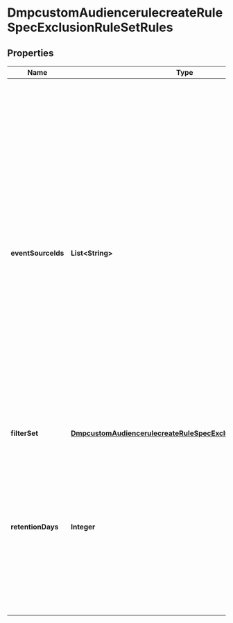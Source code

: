 # DmpcustomAudiencerulecreateRuleSpecExclusionRuleSetRules

## Properties
Name | Type | Description | Notes
------------ | ------------- | ------------- | -------------
**eventSourceIds** | **List&lt;String&gt;** | List of event source IDs of the rule. For an Engagement Audience, use ad group IDs as event source IDs. If not specified, all available event source IDs will be used. For an Organic Engagement Audience, use TikTok post IDs as event source IDs. You can use /identity/video/get/ to get TikTok post IDs. The maximum allowed number of TikTok post IDs is 10. For a Live Engagement Audience, use live video ID as event source IDs. You can use /identity/live/get/ to get live video IDs. The maximum allowed number of live video IDs is 10. For an App Activity Audience, use App IDs as event source IDs. For a Website Traffic Audience, use pixel IDs as event source IDs. For a Lead Generation Audience, do not pass in this field. Otherwise, an error will occur. If not specified, all available event source IDs will be used. For a Business Account Audience, use core user IDs of the advertisers. You can use /user/info/ to get a core user ID. For a Shop Activity Audience, use TikTok Shop IDs as event source IDs. You can use /store/list/ to get TikTok Shop IDs. For an Offline Activity Audience, use Offline Event set IDs as event source IDs. You can use /offline/get/ to get Offline Event set IDs. |  [optional]
**filterSet** | [**DmpcustomAudiencerulecreateRuleSpecExclusionRuleSetFilterSet**](DmpcustomAudiencerulecreateRuleSpecExclusionRuleSetFilterSet.md) |  |  [optional]
**retentionDays** | **Integer** | Required when exclusion_rule_set is passed. Audience lookback window. For enum values, see Enumerations - Lookback window. Note: If audience_type &#x3D; BUSINESS_ACCOUNT, and the value in the filters object is not BUSINESS ACCOUNT PROFILE FOLLOW, then retention_days must be 7, 14, or 30. If audience_type &#x3D; ENGAGEMENT_LIVE_VIDEO or ENGAGEMENT_ORGANIC_VIDEO, then retention_days must be 7, 14, or 30. To avoid confusion between retention_days and retention_in_days, we&#x27;ll rename retention_days in the next API version. |[required]  
